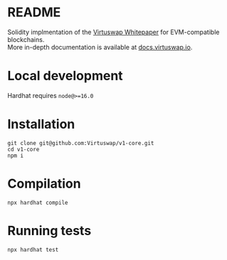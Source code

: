 # README #

Solidity implmentation of the [Virtuswap Whitepaper]( https://virtuswap.io/wp-content/uploads/2021/11/WP-Virtuswap-Oct-18-2021.pdf) for EVM-compatible blockchains.  
More in-depth documentation is available at [docs.virtuswap.io](https://docs.virtuswap.io).  


#  Local development #
Hardhat requires `node@>=16.0`


#  Installation #

```
git clone git@github.com:Virtuswap/v1-core.git
cd v1-core
npm i
```


# Compilation #
```
npx hardhat compile
```

# Running tests #
```
npx hardhat test
```
